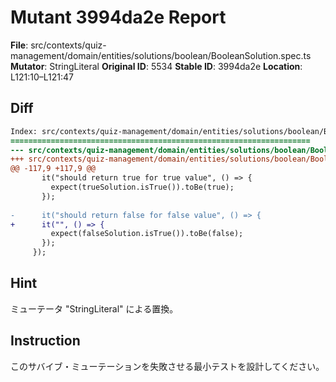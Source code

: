 # Mutant 3994da2e Report

**File**: src/contexts/quiz-management/domain/entities/solutions/boolean/BooleanSolution.spec.ts
**Mutator**: StringLiteral
**Original ID**: 5534
**Stable ID**: 3994da2e
**Location**: L121:10–L121:47

## Diff

```diff
Index: src/contexts/quiz-management/domain/entities/solutions/boolean/BooleanSolution.spec.ts
===================================================================
--- src/contexts/quiz-management/domain/entities/solutions/boolean/BooleanSolution.spec.ts	original
+++ src/contexts/quiz-management/domain/entities/solutions/boolean/BooleanSolution.spec.ts	mutated #5534
@@ -117,9 +117,9 @@
       it("should return true for true value", () => {
         expect(trueSolution.isTrue()).toBe(true);
       });
 
-      it("should return false for false value", () => {
+      it("", () => {
         expect(falseSolution.isTrue()).toBe(false);
       });
     });
```

## Hint

ミューテータ "StringLiteral" による置換。

## Instruction

このサバイブ・ミューテーションを失敗させる最小テストを設計してください。
